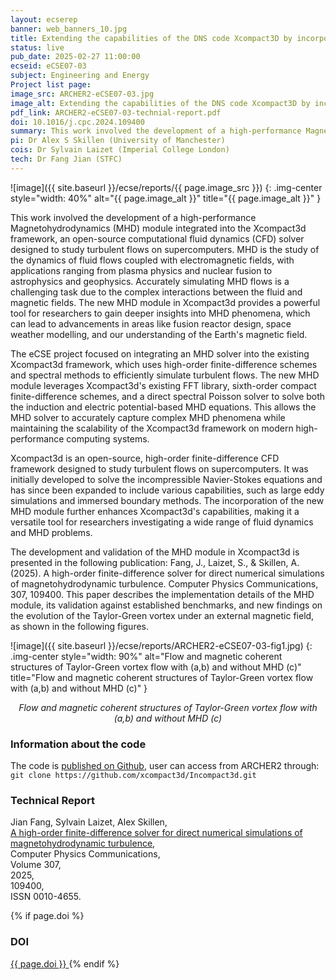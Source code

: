 ```yaml
---
layout: ecserep
banner: web_banners_10.jpg
title: Extending the capabilities of the DNS code Xcompact3D by incorporating Magnetohydrodynamics (MHD), for large scale turbulent flows on ARCHER2 
status: live
pub_date: 2025-02-27 11:00:00
ecseid: eCSE07-03
subject: Engineering and Energy
Project list page:
image_src: ARCHER2-eCSE07-03.jpg
image_alt: Extending the capabilities of the DNS code Xcompact3D by incorporating Magnetohydrodynamics (MHD), for large scale turbulent flows on ARCHER2 
pdf_link: ARCHER2-eCSE07-03-technial-report.pdf
doi: 10.1016/j.cpc.2024.109400
summary: This work involved the development of a high-performance Magnetohydrodynamics (MHD) module integrated into the Xcompact3d framework, an open-source computational fluid dynamics (CFD) solver designed to study turbulent flows on supercomputers. MHD is the study of the dynamics of fluid flows coupled with electromagnetic fields, with applications ranging from plasma physics and nuclear fusion to astrophysics and geophysics. Accurately simulating MHD flows is a challenging task due to the complex interactions between the fluid and magnetic fields. The new MHD module in Xcompact3d provides a powerful tool for researchers to gain deeper insights into MHD phenomena, which can lead to advancements in areas like fusion reactor design, space weather modelling, and our understanding of the Earth's magnetic field.
pi: Dr Alex S Skillen (University of Manchester)
cois: Dr Sylvain Laizet (Imperial College London)
tech: Dr Fang Jian (STFC)
---
```




![image]({{ site.baseurl }}/ecse/reports/{{ page.image_src }})
{: .img-center style="width: 40%" alt="{{ page.image_alt }}" title="{{ page.image_alt }}" }



This work involved the development of a high-performance Magnetohydrodynamics (MHD) module integrated into the Xcompact3d framework, an open-source computational fluid dynamics (CFD) solver designed to study turbulent flows on supercomputers. MHD is the study of the dynamics of fluid flows coupled with electromagnetic fields, with applications ranging from plasma physics and nuclear fusion to astrophysics and geophysics. Accurately simulating MHD flows is a challenging task due to the complex interactions between the fluid and magnetic fields. The new MHD module in Xcompact3d provides a powerful tool for researchers to gain deeper insights into MHD phenomena, which can lead to advancements in areas like fusion reactor design, space weather modelling, and our understanding of the Earth's magnetic field.

The eCSE project focused on integrating an MHD solver into the existing Xcompact3d framework, which uses high-order finite-difference schemes and spectral methods to efficiently simulate turbulent flows. The new MHD module leverages Xcompact3d's existing FFT library, sixth-order compact finite-difference schemes, and a direct spectral Poisson solver to solve both the induction and electric potential-based MHD equations. This allows the MHD solver to accurately capture complex MHD phenomena while maintaining the scalability of the Xcompact3d framework on modern high-performance computing systems.

Xcompact3d is an open-source, high-order finite-difference CFD framework designed to study turbulent flows on supercomputers. It was initially developed to solve the incompressible Navier-Stokes equations and has since been expanded to include various capabilities, such as large eddy simulations and immersed boundary methods. The incorporation of the new MHD module further enhances Xcompact3d's capabilities, making it a versatile tool for researchers investigating a wide range of fluid dynamics and MHD problems.

The development and validation of the MHD module in Xcompact3d is presented in the following publication: 
Fang, J., Laizet, S., & Skillen, A. (2025). A high-order finite-difference solver for direct numerical simulations of magnetohydrodynamic turbulence. Computer Physics Communications, 307, 109400. 
This paper describes the implementation details of the MHD module, its validation against established benchmarks, and new findings on the evolution of the Taylor-Green vortex under an external magnetic field, as shown in the following figures.

 

![image]({{ site.baseurl }}/ecse/reports/ARCHER2-eCSE07-03-fig1.jpg)
{: .img-center style="width: 90%" alt="Flow and magnetic coherent structures of Taylor-Green vortex flow with (a,b) and without MHD (c)" title="Flow and magnetic coherent structures of Taylor-Green vortex flow with (a,b) and without MHD (c)" }

<p align="center"><i>Flow and magnetic coherent structures of Taylor-Green vortex flow with (a,b) and without MHD (c)</i></p>

### Information about the code
 
The code is [published on Github]( https://github.com/xcompact3d), user can access from ARCHER2 through:<br>
 `git clone https://github.com/xcompact3d/Incompact3d.git  `





### Technical Report


Jian Fang, Sylvain Laizet, Alex Skillen, <br>
[A high-order finite-difference solver for direct numerical simulations of magnetohydrodynamic turbulence](https://doi.org/10.1016/j.cpc.2024.109400), <br>
Computer Physics Communications, <br>
Volume 307, <br>
2025, <br>
109400, <br>
ISSN 0010-4655.



{% if page.doi  %}
### DOI
  <a href="https://doi.org/{{ page.doi }}">
     {{ page.doi }}
  </a>
{% endif %}